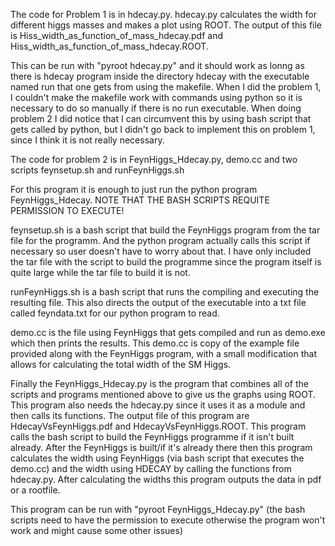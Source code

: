 The code for Problem 1 is in hdecay.py.
hdecay.py calculates the width for different higgs masses and makes a plot using ROOT. 
The output of this file is Hiss_width_as_function_of_mass_hdecay.pdf and Hiss_width_as_function_of_mass_hdecay.ROOT.

This can be run with "pyroot hdecay.py" and it should work as lonng as there is hdecay program inside the directory hdecay with the executable named run that one gets from using the makefile.
When I did the problem 1, I couldn't make the makefile work with commands using python so it is necessary to do so manually if there is no run executable. 
When doing problem 2 I did notice that I can circumvent this by using bash script that gets called by python, but I didn't go back to implement this on problem 1, since I think it is not really necessary.



The code for problem 2 is in FeynHiggs_Hdecay.py, demo.cc and two scripts feynsetup.sh and runFeynHiggs.sh

For this program it is enough to just run the python program FeynHiggs_Hdecay.
NOTE THAT THE BASH SCRIPTS REQUITE PERMISSION TO EXECUTE!

feynsetup.sh is a bash script that build the FeynHiggs program from the tar file for the programm.
And the python program actually calls this script if necessary so user doesn't have to worry about that.
I have only included the tar file with the script to build the programme since the program itself is quite large while the tar file to build it is not.

runFeynHiggs.sh is a bash script that runs the compiling and executing the resulting file. 
This also directs the output of the executable into a txt file called feyndata.txt for our python program to read.

demo.cc is the file using FeynHiggs that gets compiled and run as demo.exe which then prints the results.
This demo.cc is copy of the example file provided along with the FeynHiggs program, with a small modification that allows for calculating the total width of the SM Higgs.

Finally the FeynHiggs_Hdecay.py is the program that combines all of the scripts and programs mentioned above to give us the graphs using ROOT.
This program also needs the hdecay.py since it uses it as a module and then calls its functions.
The output file of this program are HdecayVsFeynHiggs.pdf and HdecayVsFeynHiggs.ROOT.
This program calls the bash script to build the FeynHiggs programme if it isn't built already.
After the FeynHiggs is built/if it's already there then this program calculates the width using FeynHiggs (via bash script that executes the demo.cc) and the width using HDECAY by calling the functions from hdecay.py.
After calculating the widths this program outputs the data in pdf or a rootfile.

This program can be run with "pyroot FeynHiggs_Hdecay.py" (the bash scripts need to have the permission to execute otherwise the program won't work and might cause some other issues)


